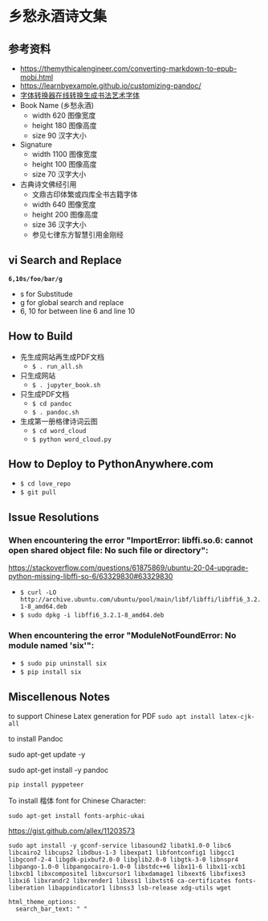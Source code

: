 # 乡愁永酒诗文集

## 参考资料

- https://themythicalengineer.com/converting-markdown-to-epub-mobi.html
- https://learnbyexample.github.io/customizing-pandoc/
- [字体转换器在线转换生成书法艺术字体](http://www.diyiziti.com/)
- Book Name (乡愁永酒)
  - width 620 图像宽度
  - height 180 图像高度
  - size 90 汉字大小
- Signature
  - width 1100 图像宽度
  - height 100 图像高度
  - size 70 汉字大小
- 古典诗文佛经引用
  - 文鼎古印体繁或四库全书古籍字体
  - width 640 图像宽度
  - height 200 图像高度
  - size 36 汉字大小
  - 参见七律东方智慧引用金刚经

## vi Search and Replace 

**`6,10s/foo/bar/g`**

- s for Substitude 
- g for global search and replace
- 6, 10 for between line 6 and line 10

## How to Build

- 先生成网站再生成PDF文档
    - `$ . run_all.sh` 
- 只生成网站
    - `$ . jupyter_book.sh` 
- 只生成PDF文档
    - `$ cd pandoc`
    - `$ . pandoc.sh` 
- 生成第一册格律诗词云图
    - `$ cd word_cloud`
    - `$ python word_cloud.py`
    
## How to Deploy to PythonAnywhere.com

- `$ cd love_repo`
- `$ git pull`

## Issue Resolutions

### When encountering the error "ImportError: libffi.so.6: cannot open shared object file: No such file or directory":

https://stackoverflow.com/questions/61875869/ubuntu-20-04-upgrade-python-missing-libffi-so-6/63329830#63329830

- `$ curl -LO http://archive.ubuntu.com/ubuntu/pool/main/libf/libffi/libffi6_3.2.1-8_amd64.deb`
- `$ sudo dpkg -i libffi6_3.2.1-8_amd64.deb`

### When encountering the error "ModuleNotFoundError: No module named 'six'":
- `$ sudo pip uninstall six`
- `$ pip install six`

## Miscellenous Notes

to support Chinese Latex generation for PDF `sudo apt install latex-cjk-all`

to install Pandoc


sudo apt-get update -y

sudo apt-get install -y pandoc

`pip install pyppeteer`

To install 楷体 font for Chinese Character:

`sudo apt-get install fonts-arphic-ukai`

https://gist.github.com/allex/11203573

~~~
sudo apt install -y gconf-service libasound2 libatk1.0-0 libc6 libcairo2 libcups2 libdbus-1-3 libexpat1 libfontconfig1 libgcc1 libgconf-2-4 libgdk-pixbuf2.0-0 libglib2.0-0 libgtk-3-0 libnspr4 libpango-1.0-0 libpangocairo-1.0-0 libstdc++6 libx11-6 libx11-xcb1 libxcb1 libxcomposite1 libxcursor1 libxdamage1 libxext6 libxfixes3 libxi6 libxrandr2 libxrender1 libxss1 libxtst6 ca-certificates fonts-liberation libappindicator1 libnss3 lsb-release xdg-utils wget
~~~

    html_theme_options:
      search_bar_text: " "

